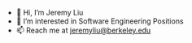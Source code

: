 - 👋 Hi, I’m Jeremy Liu
- 👀 I’m interested in Software Engineering Positions
- 📫 Reach me at jeremyliu@berkeley.edu

<!---
jliu1118/jliu1118 is a ✨ special ✨ repository because its `README.md` (this file) appears on your GitHub profile.
You can click the Preview link to take a look at your changes.
--->

